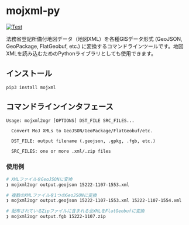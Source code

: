 # mojxml-py

[![Test](https://github.com/MIERUNE/mojxml-py/actions/workflows/test.yaml/badge.svg)](https://github.com/MIERUNE/mojxml-py/actions/workflows/test.yaml)

法務省登記所備付地図データ（地図XML）を各種GISデータ形式 (GeoJSON, GeoPackage, FlatGeobuf, etc.) に変換するコマンドラインツールです。地図XMLを読み込むためのPythonライブラリとしても使用できます。

## インストール

```
pip3 install mojxml
```

## コマンドラインインタフェース

```
Usage: mojxml2ogr [OPTIONS] DST_FILE SRC_FILES...

  Convert MoJ XMLs to GeoJSON/GeoPackage/FlatGeobuf/etc.

  DST_FILE: output filename (.geojson, .gpkg, .fgb, etc.)

  SRC_FILES: one or more .xml/.zip files
```

### 使用例

```bash
# XMLファイルをGeoJSONに変換
❯ mojxml2ogr output.geojson 15222-1107-1553.xml

# 複数のXMLファイルを1つのGeoJSONに変換
❯ mojxml2ogr output.geojson 15222-1107-1553.xml 15222-1107-1554.xml

# 配布されているZipファイルに含まれる全XMLをFlatGeobufに変換
❯ mojxml2ogr output.fgb 15222-1107.zip
```
